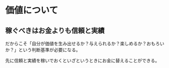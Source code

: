 # 価値について
## 稼ぐべきはお金よりも信頼と実績
だからこそ「自分が価値を生み出せるか？与えられるか？楽しめるか？おもろいか？」という判断基準が必要になる。

先に信頼と実績を稼いでおくといざというときにお金に替えることができる。